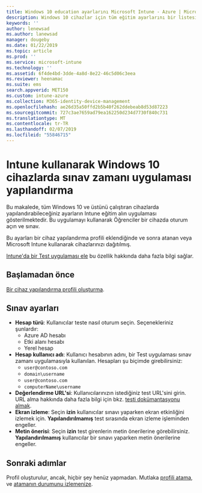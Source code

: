 ```yaml
---
title: Windows 10 education ayarlarını Microsoft Intune - Azure | Microsoft Docs
description: Windows 10 cihazlar için tüm eğitim ayarlarını bir listesini görürsünüz. Bu cihaz yapılandırma profili ayarlarında bir Test uygulaması sınav zamanı uygulamasıyla kullanın, İzleyicisi'nde, test sırasında ekran ve diğer Intune kullanıcıları veya Öğrenciler nasıl oturum seçin.
keywords: ''
author: lenewsad
ms.author: lanewsad
manager: dougeby
ms.date: 01/22/2019
ms.topic: article
ms.prod: ''
ms.service: microsoft-intune
ms.technology: ''
ms.assetid: 6f4de4bd-3dde-4a8d-8e22-46c5d06c3eea
ms.reviewer: heenamac
ms.suite: ems
search.appverid: MET150
ms.custom: intune-azure
ms.collection: M365-identity-device-management
ms.openlocfilehash: ae26d35a50ffd2b5b40f262ddebeab8d53d87223
ms.sourcegitcommit: 727c3ae7659ad79ea162250d234d7730f840c731
ms.translationtype: MT
ms.contentlocale: tr-TR
ms.lasthandoff: 02/07/2019
ms.locfileid: "55846715"
---
```

# <a name="configure-the-take-a-test-app-on-windows-10-devices-using-intune"></a>Intune kullanarak Windows 10 cihazlarda sınav zamanı uygulaması yapılandırma

Bu makalede, tüm Windows 10 ve üstünü çalıştıran cihazlarda yapılandırabileceğiniz ayarların Intune eğitim alın uygulaması gösterilmektedir. Bu uygulamayı kullanarak Öğrenciler bir cihazda oturum açın ve sınav.

Bu ayarları bir cihaz yapılandırma profili eklendiğinde ve sonra atanan veya Microsoft Intune kullanarak cihazlarınızı dağıtılmış.

[Intune'da bir Test uygulaması ele](education-settings-configure.md) bu özellik hakkında daha fazla bilgi sağlar.

## <a name="before-you-begin"></a>Başlamadan önce

[Bir cihaz yapılandırma profili oluşturma](education-settings-configure.md#create-a-device-profile).

## <a name="take-a-test-settings"></a>Sınav ayarları

- **Hesap türü**: Kullanıcılar teste nasıl oturum seçin. Seçenekleriniz şunlardır:
  - Azure AD hesabı
  - Etki alanı hesabı
  - Yerel hesap
- **Hesap kullanıcı adı**: Kullanıcı hesabının adını, bir Test uygulaması sınav zamanı uygulamasıyla kullanılan. Hesapları şu biçimde girebilirsiniz:
  - `user@contoso.com`
  - `domain\username`
  - `user@contoso.com`
  - `computerName\username`
- **Değerlendirme URL'si**: Kullanıcılarınızın istediğiniz test URL'sini girin. URL alma hakkında daha fazla bilgi için bkz. [testi dokümantasyonu almak](https://docs.microsoft.com/education/windows/take-tests-in-windows-10).
- **Ekran izleme**: Seçin **izin** kullanıcılar sınavı yaparken ekran etkinliğini izlemek için. **Yapılandırılmamış** test sırasında ekran izleme işleminden engeller.
- **Metin önerisi**: Seçin **izin** test girenlerin metin önerilerine görebilirsiniz. **Yapılandırılmamış** kullanıcılar bir sınavı yaparken metin önerilerine engeller.

## <a name="next-steps"></a>Sonraki adımlar

Profil oluşturulur, ancak, hiçbir şey henüz yapmadan. Mutlaka [profili atama](device-profile-assign.md), ve [atamanın durumunu izlemenize](device-profile-monitor.md).
